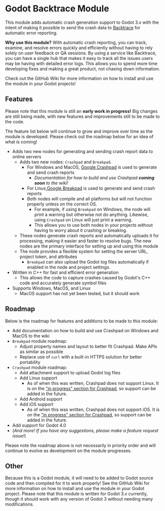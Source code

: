 # Godot Backtrace Module

This module adds automatic crash generation support to Godot 3.x with the intent of making it possible to send the crash data to [Backtrace](https://backtrace.io/) for automatic error reporting.

**Why use this module?** With automatic crash reporting, you can track, examine, and resolve errors quickly and efficiently without having to rely solely on user feedback or QA sessions. By using a service like Backtrace, you can have a single hub that makes it easy to track all the issues users may be having with detailed error logs. This allows you to spend more time developing fixes and making a great product, not chasing down information.

Check out the GitHub Wiki for more information on how to install and use the module in your Godot projects!

## Features

Please note that this module is still an **early work in progress!** Big changes are still being made, with new features and improvements still to be made to the code.

The feature list below will continue to grow and improve over time as the module is developed. Please check out the roadmap below for an idea of what is coming!

* Adds two new nodes for generating and sending crash report data to online servers
  * Adds two new nodes: `Crashpad` and `Breakpad`.
    * For Windows and MacOS, [Google Crashpad](https://chromium.googlesource.com/crashpad/crashpad/) is used to generate and send crash reports
      * *Documentation for how to build and use Crashpad **coming soon** to the wiki!*
    * For Linux,[Google Breakpad](https://chromium.googlesource.com/breakpad/breakpad/) is used to generate and send crash reports
    * Both nodes will compile and all platforms but will not function properly unless on the correct OS.
      * For example, if using `Breakpad` on Windows, the node will print a warning but otherwise not do anything. Likewise, using `Crashpad` on Linux will just print a warning.
      * This allows you to use both nodes in your projects without having to worry about it crashing or breaking.
  * These nodes generate crash reports and automatically uploads it for processing, making it easier and faster to resolve bugs. The new nodes are the primary interface for setting up and using this module
  * The node provides a flexible system for setting the server URL, project token, and attributes
    * `Breakpad` can also upload the Godot log files automatically if enabled in the node and project settings.
* Written in C++ for fast and efficient error generation
  * This allows the code to capture crashes caused by Godot's C++ code and accurately generate symbol files
* Supports Windows, MacOS, and Linux
  * MacOS support has not yet been tested, but it should work

## Roadmap

Below is the roadmap for features and additions to be made to this module:

* Add documentation on how to build and use Crashpad on Windows and MacOS to the wiki
* `Breakpad` module roadmap:
  * Adjust property names and layout to better fit Crashpad. Make APIs as similar as possible
  * Replace use of `curl` with a built-in HTTPS solution for better portability
* `Crashpad` module roadmap:
  * Add attachment support to upload Godot log files
  * Add Linux support
    * As of when this was written, Crashpad does not support Linux. It is on the ["in progress" section for Crashpad](https://chromium.googlesource.com/crashpad/crashpad/+/HEAD/doc/status.md), so support can be added in the future.
  * Add Android support
  * Add iOS support
    * As of when this was written, Crashpad does not support iOS. It is on the ["in progress" section for Crashpad](https://chromium.googlesource.com/crashpad/crashpad/+/HEAD/doc/status.md), so support can be added in the future.
* Add support for Godot 4.0
* (*And more! If you have any suggestions, please make a feature request issue!*)

Please note the roadmap above is not necessarily in priority order and will continue to evolve as development on the module progresses.

## Other

Because this is a Godot module, it will need to be added to Godot source code and then compiled for it to work properly! See the GitHub Wiki for more information on how to install and use the module in your Godot project. Please note that this module is written for Godot 3.x currently, though it should work with any version of Godot 3 without needing many modifications.

